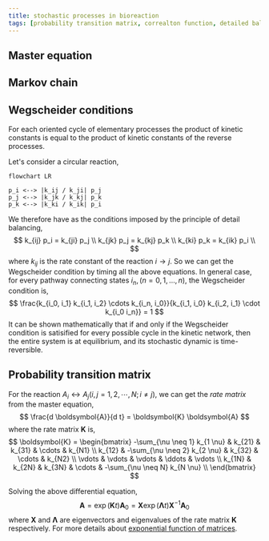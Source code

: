 ```yaml
---
title: stochastic processes in bioreaction
tags: [probability transition matrix, correalton function, detailed balance]
---
```



## Master equation ##

## Markov chain ##

## Wegscheider conditions ##

For each oriented cycle of elementary processes the product of kinetic constants is equal to the product of kinetic constants of the reverse processes.

Let's consider a circular reaction,

```mermaid
flowchart LR

p_i <--> |k_ij / k_ji| p_j
p_j <--> |k_jk / k_kj| p_k
p_k <--> |k_ki / k_ik| p_i
```

We therefore have as the conditions imposed by the principle of detail balancing,
$$
k_{ij} p_i = k_{ji} p_j \\
k_{jk} p_j = k_{kj} p_k \\
k_{ki} p_k = k_{ik} p_i \\
$$
where $k_{ij}$ is the rate constant of the reaction $i \rightarrow j$. So we can get the Wegscheider condition by timing all the above equations. In general case, for every pathway connecting states $i_n, (n=0,1,\dots,n)$, the Wegscheider condition is,
$$
\frac{k_{i_0, i_1} k_{i_1, i_2} \cdots k_{i_n, i_0}}{k_{i_1, i_0} k_{i_2, i_1} \cdot k_{i_0 i_n}} = 1
$$
It can be shown mathematically that if and only if the Wegscheider condition is satisified for every possible cycle in the kinetic network, then the entire system is at equilibrium, and its stochastic dynamic is time-reversible.

## Probability transition matrix ##

For the reaction $A_i \leftrightarrow A_j (i,j = 1,2,\cdots, N; i \neq j)$, we can get the *rate matrix* from the master equation,
$$
\frac{d \boldsymbol{A}}{d t} = \boldsymbol{K} \boldsymbol{A}
$$
where the rate matrix $\boldsymbol{K}$ is,
$$
\boldsymbol{K} = 
\begin{bmatrix}
-\sum_{\nu \neq 1} k_{1 \nu} & k_{21} & k_{31} & \cdots & k_{N1} \\
k_{12} & -\sum_{\nu \neq 2} k_{2 \nu} & k_{32} & \cdots & k_{N2} \\
\vdots & \vdots & \vdots & \ddots & \vdots \\
k_{1N} & k_{2N} & k_{3N} & \cdots & -\sum_{\nu \neq N} k_{N \nu} \\
\end{bmatrix}
$$

Solving the above differential equation,
$$
\boldsymbol{A} = \exp (\boldsymbol{K} t) \boldsymbol{A}_0 = \boldsymbol{X} \exp(\boldsymbol{\Lambda} t) \boldsymbol{X}^{-1} \boldsymbol{A}_0 
$$
where $\boldsymbol{X}$ and $\boldsymbol{\Lambda}$ are eigenvectors and eigenvalues of the rate matrix $\boldsymbol{K}$ respectively. For more details about [exponential function of matrices](https://psichen.github.io/2021/03/27/notes-about-fluorescence-correlation-spectroscopy-formalism/).
